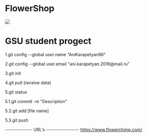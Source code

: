 # FlowerShop

<div style="width:200px;">
	<img src="https://encrypted-tbn0.gstatic.com/images?q=tbn:ANd9GcRMT3fgfD0nKOONT93kBRgyXMw5dOV38j4VIzaLzHU_SCTKegGy">
</div>

<h1>GSU student progect</h1>


<p>1.git config --global user.name "AniKarapetyan96"</p>
<p>2.git config --global user.email "ani.karapetyan.2016@mail.ru"</p>
<p>3.git init</p>
<p>4.git pull (receive data)</p>
<p>5.git status </p>
<p>5.1.git commit -m "Description" </p>
<p>5.2.git add [file name] </p>
<p>5.3.git push</p>

-------------- URL's -----------------
https://www.flowerchimp.com/